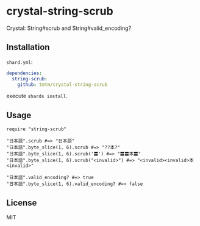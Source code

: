 # crystal-string-scrub

Crystal: String#scrub and String#valid_encoding?

## Installation

`shard.yml`:

```yaml
dependencies:
  string-scrub:
    github: tmtm/crystal-string-scrub
```

execute `shards install`.

## Usage

```crystal
require "string-scrub"

"日本語".scrub #=> "日本語"
"日本語".byte_slice(1, 6).scrub #=> "??本?"
"日本語".byte_slice(1, 6).scrub('〓') #=> "〓〓本〓"
"日本語".byte_slice(1, 6).scrub("<invalid>") #=> "<invalid><invalid>本<invalid>"

"日本語".valid_encoding? #=> true
"日本語".byte_slice(1, 6).valid_encoding? #=> false
```

## License

MIT
